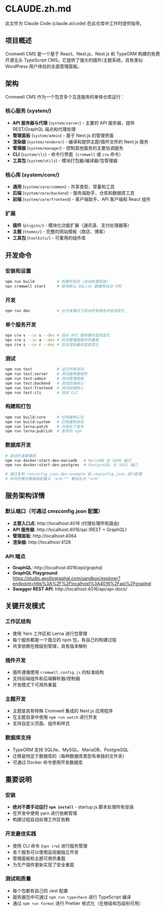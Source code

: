 # CLAUDE.zh.md

此文件为 Claude Code (claude.ai/code) 在此仓库中工作时提供指导。

## 项目概述

Cromwell CMS 是一个基于 React、Next.js、Nest.js 和 TypeORM 构建的免费开源无头 TypeScript CMS。它提供了强大的插件/主题系统，具有类似 WordPress 用户体验的全面管理面板。

## 架构

Cromwell CMS 作为一个包含多个互连服务的单体仓库运行：

### 核心服务 (system/)
- **API 服务器与代理** (`system/server`) - 主要的 API 服务器，提供 REST/GraphQL 端点和代理处理
- **管理面板** (`system/admin`) - 基于 Next.js 的管理界面
- **渲染器** (`system/renderer`) - 编译和提供主题/插件文件的 Next.js 服务
- **管理器** (`system/manager`) - 控制其他服务的主要协调服务
- **CLI** (`system/cli`) - 命令行界面（`cromwell` 或 `crw` 命令）
- **工具包** (`system/utils`) - 模块打包器/编译器/包管理器

### 核心库 (system/core/)
- **通用** (`system/core/common`) - 共享类型、常量和工具
- **后端** (`system/core/backend`) - 服务端助手、仓库和数据库工具
- **前端** (`system/core/frontend`) - 客户端助手、API 客户端和 React 组件

### 扩展
- **插件** (`plugins/`) - 模块化功能扩展（通讯录、支付处理器等）
- **主题** (`themes/`) - 完整的网站模板（商店、博客）
- **工具包** (`toolkits/`) - 可重用的组件库

## 开发命令

### 安装和设置
```bash
npm run build          # 构建所有包（自动处理安装）
npx cromwell start     # 使用默认 SQLite 数据库启动 CMS
```

### 开发
```bash
npm run dev            # 在开发模式下启动所有服务并监视变化
```

### 单个服务开发
```bash
npx crw s --sv s --dev # 启动 API 服务器并监视变化
npx crw s --sv a --dev # 启动管理面板并热重载
npx crw s --sv r --dev # 启动渲染器并监视变化
```

### 测试
```bash
npm run test           # 运行所有测试
npm run test:server    # 测试服务器组件
npm run test:admin     # 测试管理面板
npm run test:backend   # 测试后端核心
npm run test:frontend  # 测试前端核心
npm run test:cli       # 测试 CLI
```

### 构建和打包
```bash
npm run build:core     # 仅构建核心包
npm run build:system   # 仅构建系统包
npm run lerna:patch    # 升级补丁版本
npm run lerna:publish  # 发布到 npm
```

### 数据库开发
```bash
# 启动开发数据库
npm run docker:start-dev-mariadb   # MariaDB 在 3306 端口
npm run docker:start-dev-postgres  # PostgreSQL 在 5432 端口

# 通过复制 cmsconfig.json.dev-example 到 cmsconfig.json 进行配置
# 并将所需的数据库配置从 "orm-*" 重命名为 "orm"
```

## 服务架构详情

### 默认端口（可通过 cmsconfig.json 配置）
- **主要入口点**: http://localhost:4016 (代理处理所有路由)
- **API 服务器**: http://localhost:4016/api (REST + GraphQL)
- **管理面板**: http://localhost:4064
- **渲染器**: http://localhost:4128

### API 端点
- **GraphQL**: http://localhost:4016/api/graphql
- **GraphQL Playground**: https://studio.apollographql.com/sandbox/explorer?endpoint=http%3A%2F%2Flocalhost%3A4016%2Fapi%2Fgraphql
- **Swagger REST API**: http://localhost:4016/api/api-docs/

## 关键开发模式

### 工作区结构
- 使用 Yarn 工作区和 Lerna 进行包管理
- 每个服务都是一个独立的 npm 包，有自己的构建过程
- 共享依赖在根级别管理，具有版本解析

### 插件开发
- 插件遵循使用 `cromwell.config.js` 的标准结构
- 支持前端组件和后端解析器/控制器
- 开发模式下可用热重载

### 主题开发
- 主题是具有特殊 Cromwell 集成的 Next.js 应用程序
- 在主题目录中使用 `npm run watch` 进行开发
- 支持自定义页面、组件和样式

### 数据库支持
- TypeORM 支持 SQLite、MySQL、MariaDB、PostgreSQL
- 迁移是特定于数据库的（每种数据库类型有单独的文件夹）
- 可通过 Docker 命令使用开发数据库

## 重要说明

### 安装
- **绝对不要手动运行 `npm install`** - startup.js 脚本处理所有安装
- 在开发中使用 yarn 进行依赖管理
- 构建过程自动处理工作区依赖

### 开发最佳实践
- 使用 CLI 命令 (`npx crw`) 进行服务管理
- 各个服务可以使用监视器独立开发
- 管理面板和主题可用热重载
- 为生产插件更新实现了安全重载

### 测试和质量
- 每个包都有自己的 Jest 配置
- 服务器包中可通过 `npm run typecheck` 进行 TypeScript 编译
- 通过 `npm run format` 进行 Prettier 格式化（在根级和包级别可用）